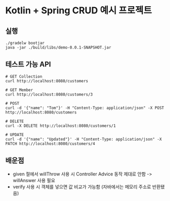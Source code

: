 # Kotlin + Spring CRUD 예시 프로젝트

## 실행
```shell script
./gradelw bootjar
java -jar ./build/libs/demo-0.0.1-SNAPSHOT.jar
```

## 테스트 가능 API
```shell script
# GET Collection
curl http://localhost:8080/customers

# GET Member
curl http://localhost:8080/customers/3

# POST
curl -d '{"name": "Tom"}' -H "Content-Type: application/json" -X POST http://localhost:8080/customers

# DELETE
curl -X DELETE http://localhost:8080/customers/1

# UPDATE
curl -d '{"name": "Updated"}' -H "Content-Type: application/json" -X PATCH http://localhost:8080/customers/4
```

## 배운점

- given 절에서 willThrow 사용 시 Controller Advice 동작 제대로 안함 -> willAnswer 사용 필요
- verify 사용 시 객체를 넣으면 값 비교가 가능함 (자바에서는 메모리 주소로 반환됐음)
